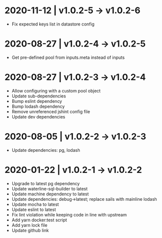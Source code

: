 2020-11-12 | v1.0.2-5 -> v1.0.2-6
=================================
* Fix expected keys list in datastore config

2020-08-27 | v1.0.2-4 -> v1.0.2-5
=================================
* Get pre-defined pool from inputs.meta instead of inputs

2020-08-27 | v1.0.2-3 -> v1.0.2-4
=================================
* Allow configuring with a custom pool object
* Update sub-dependencies
* Bump eslint dependency
* Bump lodash dependency
* Remove unreferenced jshint config file
* Update dev dependencies

2020-08-05 | v1.0.2-2 -> v1.0.2-3
=================================
* Update dependencies: pg, lodash

2020-01-22 | v1.0.2-1 -> v1.0.2-2
=================================
* Upgrade to latest pg dependency
* Update waterline-sql-builder to latest
* Update machine dependency to latest
* Update dependencies: debug->latest; replace sails with mainline lodash
* Update mocha to latest
* Update eslint to latest
* Fix lint violation while keeping code in line with upstream
* Add yarn docker:test script
* Add yarn lock file
* Update github link
